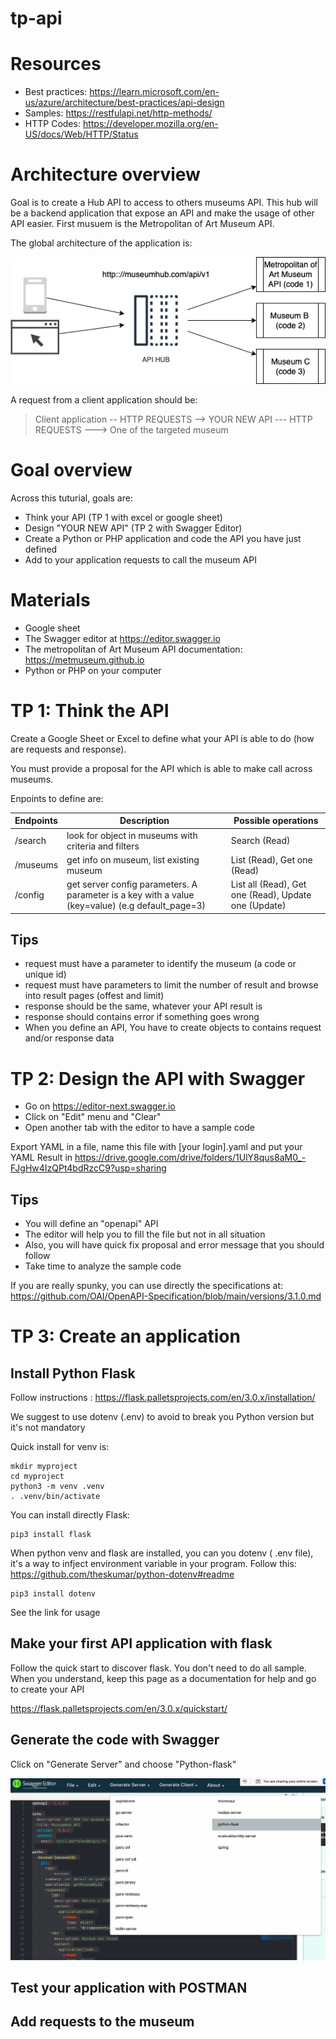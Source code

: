  # tp-api

# Resources

- Best practices:	https://learn.microsoft.com/en-us/azure/architecture/best-practices/api-design
- Samples:	https://restfulapi.net/http-methods/
- HTTP	Codes: https://developer.mozilla.org/en-US/docs/Web/HTTP/Status

# Architecture overview

Goal is to create a Hub API to access to others museums API. This hub will be a backend application that expose an API and make the usage of other API easier. First musuem is the Metropolitan of Art Museum API.

The global architecture of the application is:

![High level architecture](docs/api-hub.drawio.png)

A request from a client application should be:

> Client application -- HTTP REQUESTS --> YOUR NEW API --- HTTP REQUESTS ---> One of the targeted museum

# Goal overview

Across this tuturial, goals are:

* Think your API (TP 1 with excel or google sheet)
* Design "YOUR NEW API" (TP 2 with Swagger Editor)
* Create a Python or PHP application and code the API you have just defined
* Add to your application requests to call the museum API

# Materials

- Google sheet
- The Swagger editor at https://editor.swagger.io
- The metropolitan of Art Museum API documentation:  https://metmuseum.github.io
- Python or PHP on your computer
 
# TP 1: Think the API

Create a Google Sheet or Excel to define what your API is able to do (how are requests and response).

You must provide a proposal for the API which is able to make call across museums. 

Enpoints to define are:

| Endpoints | Description | Possible operations |
|-----------|-------------|-----------|
| /search | look for object in museums with criteria and filters | Search (Read) |
| /museums | get info on museum, list existing museum | List (Read), Get one (Read) |
| /config | get server config parameters. A parameter is a key with a value (key=value) (e.g default_page=3) | List all (Read), Get one (Read), Update one (Update)  |


## Tips

- request must have a parameter to identify the museum (a code or unique id)
- request must have parameters to limit the number of result and browse into result pages (offest and limit)
- response should be the same, whatever your API result is
- response should contains error if something goes wrong
- When you define an API, You have to create objects to contains request and/or response data

# TP 2: Design the API with Swagger

- Go on https://editor-next.swagger.io
- Click on "Edit" menu and "Clear"
- Open another tab with the editor to have a sample code

Export YAML in a file, name this file with [your login].yaml and put your YAML Result in https://drive.google.com/drive/folders/1UlY8qus8aM0_-FJgHw4IzQPt4bdRzcC9?usp=sharing
## Tips

- You will define an "openapi" API
- The editor will help you to fill the file but not in all situation
- Also, you will have quick fix proposal and error message that you should follow
- Take time to analyze the sample code

If you are really spunky, you can use directly the specifications at: https://github.com/OAI/OpenAPI-Specification/blob/main/versions/3.1.0.md

# TP 3: Create an application

## Install Python Flask

Follow instructions : https://flask.palletsprojects.com/en/3.0.x/installation/

We suggest to use dotenv (.env) to avoid to break you Python version but it's not mandatory

Quick install for venv is:

```Shell
mkdir myproject
cd myproject
python3 -m venv .venv
. .venv/bin/activate
```

You can install directly Flask:

```Shell
pip3 install flask
```

When python venv and flask are installed, you can you dotenv ( .env file), it's a way to infject environment variable in your program. Follow this: https://github.com/theskumar/python-dotenv#readme

```Shell
pip3 install dotenv
```

See the link for usage


## Make your first API application with flask

Follow the quick start to discover flask. You don't need to do all sample. When you understand, keep this page as a documentation for help and go to create your API

https://flask.palletsprojects.com/en/3.0.x/quickstart/


## Generate the code with Swagger

Click on "Generate Server" and choose "Python-flask"

![Swagger Generate code](docs/swagger-export.png)

## Test your application with POSTMAN

## Add requests to the museum
